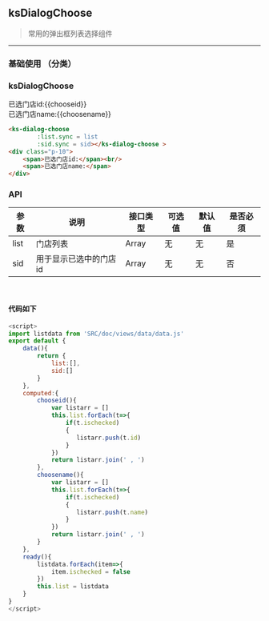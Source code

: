 ## ksDialogChoose

> 常用的弹出框列表选择组件

---

### 基础使用 （分类）

### ksDialogChoose

<ks-dialog-choose 
        :list.sync = list
        :sid.sync = sid></ks-dialog-choose >
<div class="p-10">
    <span>已选门店id:{{chooseid}}</span><br/>
    <span>已选门店name:{{choosename}}</span>
</div>  



```html
<ks-dialog-choose 
        :list.sync = list
        :sid.sync = sid></ks-dialog-choose >
<div class="p-10">
    <span>已选门店id:</span><br/>
    <span>已选门店name:</span>
</div>  
```
### API
| 参数 | 说明 | 接口类型  | 可选值 | 默认值 | 是否必须 |
|------|-------|----------|---------|-------|--------|
| list | 门店列表  | Array | 无 | 无 |是 |
| sid | 用于显示已选中的门店id  | Array | 无 | 无 |否 |
<br/>

#### 代码如下

```javascript
<script>
import listdata from 'SRC/doc/views/data/data.js'
export default {
    data(){
        return {  
            list:[],
            sid:[]
        }  
    },
    computed:{
        chooseid(){
            var listarr = []
            this.list.forEach(t=>{
                if(t.ischecked)
                {
                   listarr.push(t.id) 
                }
            })
            return listarr.join(' , ')
        },
        choosename(){
            var listarr = []
            this.list.forEach(t=>{
                if(t.ischecked)
                {
                   listarr.push(t.name) 
                }
            })
            return listarr.join(' , ')
        } 
    },
    ready(){
        listdata.forEach(item=>{
            item.ischecked = false
        })
        this.list = listdata
    }
}
</script>
```


<script>
import listdata from 'SRC/doc/views/data/data.js'
export default {
    data(){
        return {  
            list:[],
            sid:[]
        }  
    },
    computed:{
        chooseid(){
            var listarr = []
            this.list.forEach(t=>{
                if(t.ischecked)
                {
                   listarr.push(t.id) 
                }
            })
            return listarr.join(' , ')
        },
        choosename(){
            var listarr = []
            this.list.forEach(t=>{
                if(t.ischecked)
                {
                   listarr.push(t.name) 
                }
            })
            return listarr.join(' , ')
        } 
    },
    ready(){
        listdata.forEach(item=>{
            item.ischecked = false
        })
        this.list = listdata
    }
}
</script>




